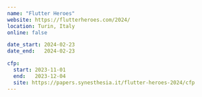 ```yaml
---
name: "Flutter Heroes"
website: https://flutterheroes.com/2024/
location: Turin, Italy
online: false

date_start: 2024-02-23
date_end:   2024-02-23

cfp:
  start: 2023-11-01
  end:   2023-12-04
  site: https://papers.synesthesia.it/flutter-heroes-2024/cfp
---
```

